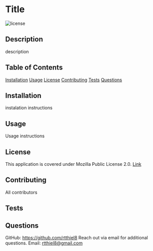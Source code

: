 
  # Title
  ![license](<https://img.shields.io/badge/license-Mozilla Public License 2.0-green>)

  ## **Description**
   description

  ## **Table of Contents**
  [Installation](#installation)
  [Usage](#usage)
  [License](#license)
  [Contributing](#contributing)
  [Tests](#tests)
  [Questions](#questions)

  ## **Installation**
   instalation instructions

 
  ## **Usage**
   Usage instructions
 
  ## **License**
  This application is covered under Mozilla Public License 2.0.
  [Link](https://choosealicense.com/licenses/mpl-2.0/)

  ## **Contributing**
   All contributors

  ## **Tests**
  
  ## **Questions**
  GitHub: https://github.com/rtthiel8
  Reach out via email for additional questions.
  Email: rtthiel8@gmail.com
